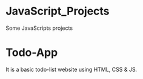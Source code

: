 # JavaScript_Projects
Some JavaScripts projects

# Todo-App 
It is a basic todo-list website using HTML, CSS & JS.
